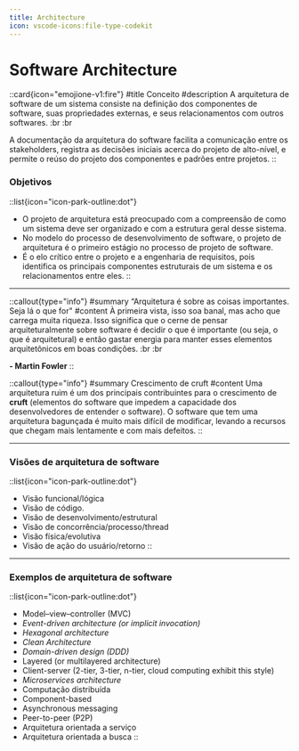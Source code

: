 ```yaml
---
title: Architecture
icon: vscode-icons:file-type-codekit
---
```


# Software Architecture

::card{icon="emojione-v1:fire"}
#title
Conceito
#description
A arquitetura de software de um sistema consiste na definição dos componentes de software, suas propriedades externas, e seus relacionamentos com outros softwares. :br :br

A documentação da arquitetura do software facilita a comunicação entre os stakeholders, registra as decisões iniciais acerca do projeto de alto-nível, e permite o reúso do projeto dos componentes e padrões entre projetos.
::

### Objetivos

::list{icon="icon-park-outline:dot"}
- O projeto de arquitetura está preocupado com a compreensão de como um sistema deve ser organizado e com a estrutura geral desse sistema.
- No modelo do processo de desenvolvimento de software, o projeto de arquitetura é o primeiro estágio no processo de projeto de software.
- É o elo crítico entre o projeto e a engenharia de requisitos, pois identifica os principais componentes estruturais de um sistema e os relacionamentos entre eles.
::

---

::callout{type="info"}
#summary
“Arquitetura é sobre as coisas importantes. Seja lá o que for"
#content
À primeira vista, isso soa banal, mas acho que carrega muita riqueza. Isso significa que o cerne de pensar arquiteturalmente sobre software é decidir o que é importante (ou seja, o que é arquitetural) e então gastar energia para manter esses elementos arquitetônicos em boas condições. :br :br

**- Martin Fowler**
::

::callout{type="info"}
#summary
Crescimento de cruft
#content
Uma arquitetura ruim é um dos principais contribuintes para o crescimento de **cruft** (elementos do software que impedem a capacidade dos desenvolvedores de entender o software). O software que tem uma arquitetura bagunçada é muito mais difícil de modificar, levando a recursos que chegam mais lentamente e com mais defeitos.
::

---

### Visões de arquitetura de software

::list{icon="icon-park-outline:dot"}
- Visão funcional/lógica
- Visão de código.
- Visão de desenvolvimento/estrutural
- Visão de concorrência/processo/thread
- Visão física/evolutiva
- Visão de ação do usuário/retorno
::

---


### Exemplos de arquitetura de software

::list{icon="icon-park-outline:dot"}
- Model–view–controller (MVC)
- *Event-driven architecture (or implicit invocation)*
- *Hexagonal architecture*
- *Clean Architecture*
- *Domain-driven design (DDD)*
- Layered (or multilayered architecture)
- Client-server (2-tier, 3-tier, n-tier, cloud computing exhibit this style)
- *Microservices architecture*
- Computação distribuída
- Component-based
- Asynchronous messaging
- Peer-to-peer (P2P)
- Arquitetura orientada a serviço
- Arquitetura orientada a busca
::